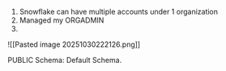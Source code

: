 1. Snowflake can have multiple accounts under 1 organization
2. Managed my ORGADMIN
3. 

![[Pasted image 20251030222126.png]]

PUBLIC Schema: Default Schema.